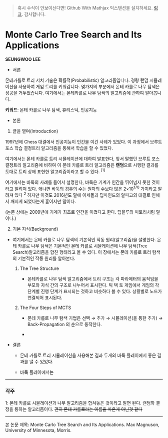 ﻿> 혹시 수식이 안보이신다면! Github With Mathjax 익스텐션을 설치하세요. [링크](https://chrome.google.com/webstore/detail/github-with-mathjax/ioemnmodlmafdkllaclgeombjnmnbima?utm_source=chrome-ntp-icon). 감사합니다.

# Monte Carlo Tree Search and Its Applications

**SEUNGWOO LEE**

- 서론

몬테카를로 트리 서치 기술은 확률적(Probabilistic) 알고리즘입니다. 경량 랜덤 시뮬레이션을 사용하여 게임 트리를 키워갑니다. 몇가지의 부분에서 몬테 카를로 나무 탐색은 성공을 거두었습니다. 여기에서는 몬테카를로 나무 탐색의 알고리즘에 관하여 알아봅니다.

**키워드**: 몬테 카를로 나무 탐색, 휴리스틱, 인공지능

- 본론

1. 글을 열며(Introduction)

1997년에 Chess 대결에서 인공지능이 인간을 이긴 사례가 있었다. 이 과정에서 브루트 포스 학습 결정트리 알고리즘을 통해서 학습을 할 수 있었다.

여기에서는 몬테 카를로 트리 시뮬레이션에 대하여 발표한다, 앞서 말했던 브루트 포스 결정트리 알고리즘에 비하여 이 몬테 카를로 트리 알고리즘은 **랜덤**으로 시행한 결과를 토대로 트리 상에 표현한 알고리즘이라고 할 수 있다. <sup>[1]</sup>

여기에서는 바둑의 사례를 들어서 설명한다, 바둑은 기계가 인간을 뛰어넘지 못한 것이라고 알려져 있다. 왜냐면 바둑의 경우의 수는 원자의 수보다 많은 2×10<sup>170</sup> 가지라고 알려져 있다 <sup>2</sup> 하지만 이것도 2016년도 말에 이세돌과 딥마인드의 알파고의 대결로 인해서 깨지게 되었다는게 흠이지만 말이다.

(논문 상에는 2009년에 기계가 최초로 인간을 이겼다고 한다. 딥블루의 빅토리처럼 말이다.)

2. 기본 지식(Background)

- 여기에서는 몬테 카를로 나무 탐색의 기본적인 작동 원리(알고리즘)을 설명한다. 몬테 카를로 나무 탐색은 기본적인 몬테 카를로 시뮬레이션에 나무 탐색(Tree Search)알고리즘을 합친 형태라고 볼 수 있다. 이 장에서는 몬테 카를로 트리 탐색의 기본적인 작동 원리를 알아본다.

	1. The Tree Structure

		- 몬테카를로 나무 탐색 알고리즘에서 트리 구조는 각 파라메터의 움직임을 부모와 자식 간의 구조로 나누어서 표시한다. 틱 텍 토 게임에서 게임의 각 단계별 진행 단계가 표시되는 것하고 비슷하다 볼 수 있다. 상황별로 노드가 연결되어 표시된다.

	2. The Four Steps of MCTS

		- 몬테 카를로 나무 탐색 기법은 선택 → 추가 → 시뮬레이션(을 통한 추가) → Back-Propagation 의 순으로 동작한다.

		- 

- 결론

	- 몬테 카를로 트리 시뮬레이션을 사용해본 결과 두개의 바둑 플레이에서 좋은 결과를 낼 수 있었다.

	- 바둑 플레이에서는

-------------

### 각주

1: 몬테 카를로 시뮬레이션과 나무 알고리즘을 합쳐놓은 것이라고 알면 된다. 랜덤화 결정을 통하는 알고리즘이다. ~~괜히 몬테 카를로라는 이름을 따온게 아닌것 같다~~

-------------

본 논문 제목: Monte Carlo Tree Search and Its Applications. Max Magnuson, University of Minnesota, Morris.